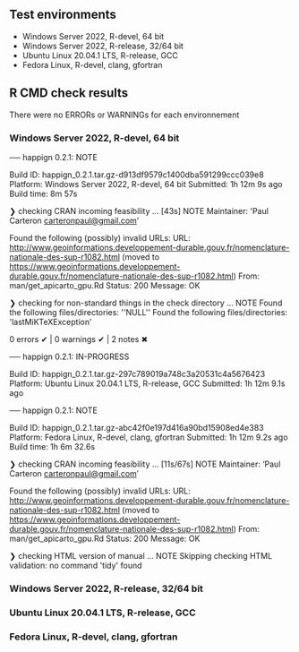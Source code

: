 ## Test environments

* Windows Server 2022, R-devel, 64 bit
* Windows Server 2022, R-release, 32/64 bit
* Ubuntu Linux 20.04.1 LTS, R-release, GCC
* Fedora Linux, R-devel, clang, gfortran

## R CMD check results

There were no ERRORs or WARNINGs for each environnement

### Windows Server 2022, R-devel, 64 bit

── happign 0.2.1: NOTE

  Build ID:   happign_0.2.1.tar.gz-d913df9579c1400dba591299ccc039e8
  Platform:   Windows Server 2022, R-devel, 64 bit
  Submitted:  1h 12m 9s ago
  Build time: 8m 57s

❯ checking CRAN incoming feasibility ... [43s] NOTE
  Maintainer: 'Paul Carteron <carteronpaul@gmail.com>'
  
  Found the following (possibly) invalid URLs:
    URL: http://www.geoinformations.developpement-durable.gouv.fr/nomenclature-nationale-des-sup-r1082.html (moved to https://www.geoinformations.developpement-durable.gouv.fr/nomenclature-nationale-des-sup-r1082.html)
      From: man/get_apicarto_gpu.Rd
      Status: 200
      Message: OK

❯ checking for non-standard things in the check directory ... NOTE
  Found the following files/directories:
    ''NULL''
  Found the following files/directories:
    'lastMiKTeXException'

0 errors ✔ | 0 warnings ✔ | 2 notes ✖

── happign 0.2.1: IN-PROGRESS

  Build ID:   happign_0.2.1.tar.gz-297c789019a748c3a20531c4a5676423
  Platform:   Ubuntu Linux 20.04.1 LTS, R-release, GCC
  Submitted:  1h 12m 9.1s ago


── happign 0.2.1: NOTE

  Build ID:   happign_0.2.1.tar.gz-abc42f0e197d416a90bd15908ed4e383
  Platform:   Fedora Linux, R-devel, clang, gfortran
  Submitted:  1h 12m 9.2s ago
  Build time: 1h 6m 32.6s

❯ checking CRAN incoming feasibility ... [11s/67s] NOTE
  Maintainer: ‘Paul Carteron <carteronpaul@gmail.com>’
  
  Found the following (possibly) invalid URLs:
    URL: http://www.geoinformations.developpement-durable.gouv.fr/nomenclature-nationale-des-sup-r1082.html (moved to https://www.geoinformations.developpement-durable.gouv.fr/nomenclature-nationale-des-sup-r1082.html)
      From: man/get_apicarto_gpu.Rd
      Status: 200
      Message: OK

❯ checking HTML version of manual ... NOTE
  Skipping checking HTML validation: no command 'tidy' found

### Windows Server 2022, R-release, 32/64 bit

### Ubuntu Linux 20.04.1 LTS, R-release, GCC

### Fedora Linux, R-devel, clang, gfortran

